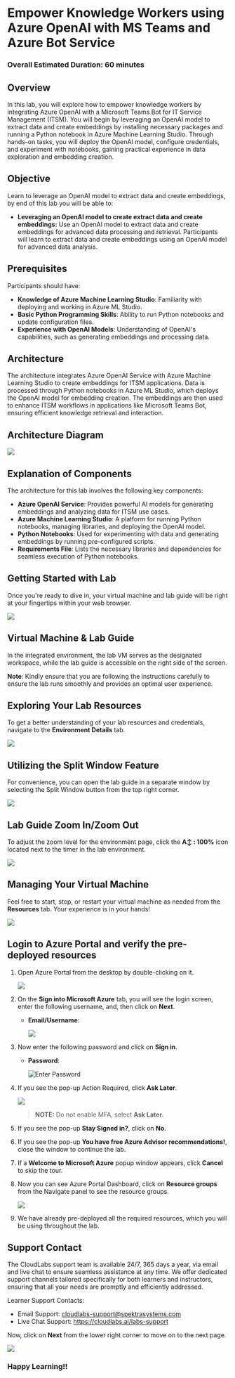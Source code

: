 
# Empower Knowledge Workers using Azure OpenAI with MS Teams and Azure Bot Service

### Overall Estimated Duration: 60 minutes

## Overview

In this lab, you will explore how to empower knowledge workers by integrating Azure OpenAI with a Microsoft Teams Bot for IT Service Management (ITSM). You will begin by leveraging an OpenAI model to extract data and create embeddings by installing necessary packages and running a Python notebook in Azure Machine Learning Studio. Through hands-on tasks, you will deploy the OpenAI model, configure credentials, and experiment with notebooks, gaining practical experience in data exploration and embedding creation.

## Objective

Learn to leverage an OpenAI model to extract data and create embeddings, by end of this lab you will be able to:

- **Leveraging an OpenAI model to create extract data and create embeddings:** Use an OpenAI model to extract data and create embeddings for advanced data processing and retrieval. Participants will learn to extract data and create embeddings using an OpenAI model for advanced data analysis.

## Prerequisites

Participants should have:

- **Knowledge of Azure Machine Learning Studio**: Familiarity with deploying and working in Azure ML Studio.
- **Basic Python Programming Skills**: Ability to run Python notebooks and update configuration files.
- **Experience with OpenAI Models**: Understanding of OpenAI's capabilities, such as generating embeddings and processing data.
  
## Architecture

The architecture integrates Azure OpenAI Service with Azure Machine Learning Studio to create embeddings for ITSM applications. Data is processed through Python notebooks in Azure ML Studio, which deploys the OpenAI model for embedding creation. The embeddings are then used to enhance ITSM workflows in applications like Microsoft Teams Bot, ensuring efficient knowledge retrieval and interaction.

## Architecture Diagram

![](Images/n28.png)

## Explanation of Components

The architecture for this lab involves the following key components:

- **Azure OpenAI Service**: Provides powerful AI models for generating embeddings and analyzing data for ITSM use cases.
- **Azure Machine Learning Studio**: A platform for running Python notebooks, managing libraries, and deploying the OpenAI model.
- **Python Notebooks**: Used for experimenting with data and generating embeddings by running pre-configured scripts.
- **Requirements File**: Lists the necessary libraries and dependencies for seamless execution of Python notebooks.

## Getting Started with Lab

Once you're ready to dive in, your virtual machine and lab guide will be right at your fingertips within your web browser.

![](Images/getting-1.png)

## Virtual Machine & Lab Guide

In the integrated environment, the lab VM serves as the designated workspace, while the lab guide is accessible on the right side of the screen.

**Note**: Kindly ensure that you are following the instructions carefully to ensure the lab runs smoothly and provides an optimal user experience.

## Exploring Your Lab Resources

To get a better understanding of your lab resources and credentials, navigate to the **Environment Details** tab.

![](Images/env-01.png)

## Utilizing the Split Window Feature

For convenience, you can open the lab guide in a separate window by selecting the Split Window button from the top right corner.

![](Images/split-01.png)

## Lab Guide Zoom In/Zoom Out
 
To adjust the zoom level for the environment page, click the **A↕ : 100%** icon located next to the timer in the lab environment.

![](Images/n21.png)  

## Managing Your Virtual Machine

Feel free to start, stop, or restart your virtual machine as needed from the **Resources** tab. Your experience is in your hands!

![](Images/resourses.png)
    
    
## Login to Azure Portal and verify the pre-deployed resources

1. Open Azure Portal from the desktop by double-clicking on it.
    
   ![](Images/azure-portal-edge.png)
   
1. On the **Sign into Microsoft Azure** tab, you will see the login screen, enter the following username, and, then click on **Next**.

   * **Email/Username**: <inject key="AzureAdUserEmail"></inject>

     ![](Images/user-email.png)
   
1. Now enter the following password and click on **Sign in**.
   
   * **Password**: <inject key="AzureAdUserPassword"></inject>
   
     ![](Images/user-pass.png "Enter Password")

1. If you see the pop-up Action Required, click **Ask Later**.

   ![](Images/asklater.png)

   >**NOTE:** Do not enable MFA, select **Ask Later**.

1. If you see the pop-up **Stay Signed in?**, click on **No**.

1. If you see the pop-up **You have free Azure Advisor recommendations!**, close the window to continue the lab.

1. If a **Welcome to Microsoft Azure** popup window appears, click **Cancel** to skip the tour.

1. Now you can see Azure Portal Dashboard, click on **Resource groups** from the Navigate panel to see the resource groups.

   ![](https://github.com/CloudLabsAI-Azure/AIW-SAP-on-Azure/blob/main/media/M2-Ex1-rg.png?raw=true)
 
1. We have already pre-deployed all the required resources, which you will be using throughout the lab.
 
## Support Contact
 
The CloudLabs support team is available 24/7, 365 days a year, via email and live chat to ensure seamless assistance at any time. We offer dedicated support channels tailored specifically for both learners and instructors, ensuring that all your needs are promptly and efficiently addressed.

Learner Support Contacts:
- Email Support: cloudlabs-support@spektrasystems.com
- Live Chat Support: https://cloudlabs.ai/labs-support

Now, click on **Next** from the lower right corner to move on to the next page.

  ![](Images/n14.png)

### Happy Learning!!
